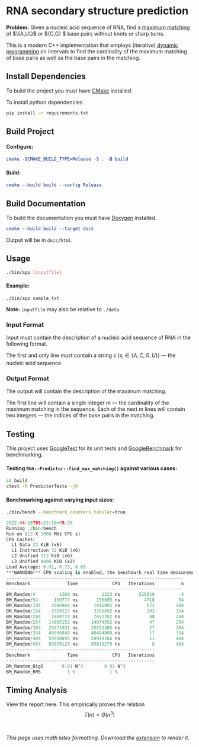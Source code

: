 # RNA secondary structure prediction
**Problem:** Given a nucleic acid sequence of RNA, find a [maximum matching](https://en.wikipedia.org/wiki/Matching_(graph_theory)) of $\{A,U\}$ or $\{C,G\} $ base pairs without knots or sharp turns.

This is a modern C++ implementation that employs (iterative) [dynamic programming](https://en.wikipedia.org/wiki/Dynamic_programming) on intervals to find the cardinality of the maximum matching of base pairs as well as the base pairs in the matching.

## Install Dependencies
To build the project you must have [CMake](https://cmake.org/install/) installed.

To install python dependencies
```sh
pip install -r requirements.txt
```

## Build Project
#### Configure:
```cmake
cmake -DCMAKE_BUILD_TYPE=Release -S . -B build
```
#### Build:
```cmake
cmake --build build --config Release
```

## Build Documentation
To build the documentation you must have [Doxygen](https://github.com/doxygen/doxygen) installed.

```cmake
cmake --build build --target docs
```

Output will be in `docs/html`.

## Usage

```bash
./bin/app [inputfile]
```

#### Example:
```
./bin/app sample.txt
```

**Note:** `inputfile` may also be relative to `./data`.

### Input Format
Input must contain the description of a nucleic acid sequence of RNA in the following format.

The first and only line must contain a string $s$ $(s_i \in \{A,C,G,U\})$ — the nucleic acid sequence.

### Output Format
The output will contain the description of the maximum matching.

The first line will contain a single integer $m$ — the cardinality of the maximum matching in the sequence. Each of the next $m$ lines will contain two integers — the indices of the base pairs in the matching.

## Testing
This project uses [GoogleTest](https://github.com/google/googletest) for its unit tests and [GoogleBenchmark](https://github.com/google/benchmark) for benchmarking.

#### Testing `RNA::Predictor::find_max_matching()` against various cases:
```sh
cd build
ctest -R PredictorTests -j6
```

#### Benchmarking against varying input sizes:
```sh
./bin/bench --benchmark_counters_tabular=true
```

```python
2022-04-18T03:23:59+05:30
Running ./bin/bench
Run on (12 X 3000 MHz CPU s)
CPU Caches:
  L1 Data 32 KiB (x6)
  L1 Instruction 32 KiB (x6)
  L2 Unified 512 KiB (x6)
  L3 Unified 4096 KiB (x2)
Load Average: 0.91, 0.73, 0.65
***WARNING*** CPU scaling is enabled, the benchmark real time measurements may be noisy and will incur extra overhead.
-------------------------------------------------------------------
Benchmark              Time             CPU   Iterations          n
-------------------------------------------------------------------
BM_Random/4         1369 ns         1323 ns       526810          4
BM_Random/54      150777 ns       150695 ns         4718         54
BM_Random/104    1046964 ns      1046092 ns          672        104
BM_Random/154    3359127 ns      3356692 ns          203        154
BM_Random/204    7698778 ns      7692782 ns           90        204
BM_Random/254   14885152 ns     14874592 ns           47        254
BM_Random/304   25571931 ns     25553385 ns           27        304
BM_Random/354   40506849 ns     40484808 ns           17        354
BM_Random/404   59950695 ns     59919766 ns           11        404
BM_Random/454   85870123 ns     85813275 ns            8        454
--------------------------------------------------------
Benchmark              Time             CPU   Iterations
--------------------------------------------------------
BM_Random_BigO       0.91 N^3        0.91 N^3
BM_Random_RMS          1 %             1 %
```

## Timing Analysis
View the report here.
This empirically proves the relation
$$ T(n) = \Theta(n^3) $$

</br>

*This page uses math latex formatting. Download the [extension](https://chrome.google.com/webstore/detail/github-math-display/cgolaobglebjonjiblcjagnpmdmlgmda) to render it.*